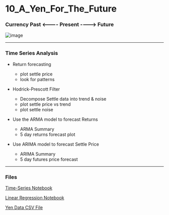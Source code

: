 # 10_A_Yen_For_The_Future
### Currency Past <---- Present ----> Future 

![image](https://user-images.githubusercontent.com/70820754/99487818-5fef1e80-2924-11eb-9f92-463759abfe5e.png)
- - -
### Time Series Analysis

* Return forecasting
   * plot settle price
   * look for patterns
   
* Hodrick-Prescott Filter
    
   * Decompose Settle data into trend & noise
   * plot settle price vs trend
   * plot settle noise

* Use the ARMA model to forecast Returns
    
   * ARMA Summary
   * 5 day returns forecast plot
         
* Use ARIMA model to forecast Settle Price
    
   * ARIMA Summary
   * 5 day futures price forecast
   
---

### Files

[Time-Series Notebook](https://github.com/kary2003/10_A_Yen_For_The_Future/blob/main/time_series_analysis.ipynb)

[Linear Regression Notebook](https://github.com/kary2003/10_A_Yen_For_The_Future/blob/main/regression_analysis.ipynb)

[Yen Data CSV File](https://github.com/kary2003/10_A_Yen_For_The_Future/blob/main/yen.csv)
